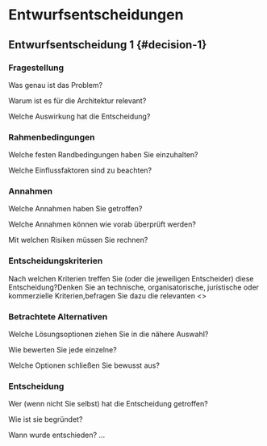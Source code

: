 # Entwurfsentscheidungen

## Entwurfsentscheidung 1 {#decision-1}

### Fragestellung
Was genau ist das Problem?

Warum ist es für die Architektur relevant?

Welche Auswirkung hat die Entscheidung?
### Rahmenbedingungen
Welche festen Randbedingungen haben Sie einzuhalten?

Welche Einflussfaktoren sind zu beachten?
### Annahmen

Welche Annahmen haben Sie getroffen?

Welche Annahmen können wie vorab überprüft werden?

Mit welchen Risiken müssen Sie rechnen?
### Entscheidungskriterien

Nach welchen Kriterien treffen Sie (oder die jeweiligen Entscheider) diese Entscheidung?Denken Sie an technische, organisatorische, juristische oder kommerzielle Kriterien,befragen Sie dazu die relevanten <<Stakeholder>>
### Betrachtete Alternativen

Welche Lösungsoptionen ziehen Sie in die nähere Auswahl?

Wie bewerten Sie jede einzelne?

Welche Optionen schließen Sie bewusst aus?
### Entscheidung

Wer (wenn nicht Sie selbst) hat die Entscheidung getroffen?

Wie ist sie begründet?

Wann wurde entschieden?
...
